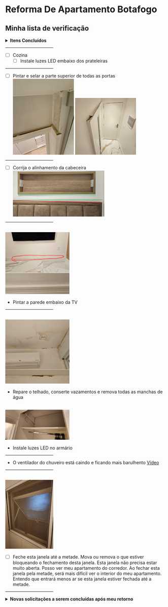# Reforma De Apartamento Botafogo

## Minha lista de verificação

<details>
  <summary><b>Itens Concluídos</b></summary>

- [x] Marceneiro
  - [x] Corrija a oscilação na mesa de trabalho personalizada
  - [x] Porta da Frente
    - [x] Corrigir imperfeições
    - [x] Verniz entre madeira ripada
  - [x] Cria uma mesa de centro personalizada

</details>

<hr width="30%">

- [ ] Cozina
  - [ ] Instale luzes LED embaixo dos prateleiras

<hr width="30%">

- [ ] Pintar e selar a parte superior de todas as portas
  <br><img src=fotos/Screenshot_20231021_171039_Gallery.jpg height=40% width=40%>
      <img src=fotos/Screenshot_20231021_171051_Gallery.jpg height=40% width=40%>

<hr width="30%">

- [ ] Corrija o alinhamento da cabeceira
<br><img src=fotos/Correct_Headboard_alignment.jpg height=60% width=60%>

<hr width="30%">

<br><img src=fotos/IMG_20231024_113100.jpg height=40% width=40%><br>
- Pintar a parede embaixo da TV

<hr width="30%">

<br><img src=fotos/IMG_20231023_053952.jpg height=40% width=40%><br>
- Repare o telhado, conserte vazamentos e remova todas as manchas de água

<br><img src=fotos/20231024_153802.jpg height=40% width=40%>
- Instale luzes LED no armário

<hr width="30%">

- O ventilador do chuveiro está caindo e ficando mais barulhento
<a href="fotos/20231024_193611.mp4">Vídeo</a>

<hr width="30%">

<br><img src=fotos/CloseWindow.jpg height=30% width=30%><br>
- [ ] Feche esta janela até a metade. Mova ou remova o que estiver bloqueando o fechamento desta janela. Esta janela não precisa estar muito aberta. Posso ver meu apartamento do corredor. Ao fechar esta janela pela metade, será mais difícil ver o interior do meu apartamento. Entendo que entrará menos ar se esta janela estiver fechada até a metade.

<hr width="30%">

<details>
  <summary><b>Novas solicitações a serem concluídas após meu retorno</summary></b></summary><br>

- [ ] Conclua o espaço atrás da grade no espaço de rastejamento, incluindo a instalação do terceiro plugue dos EUA dentro

</details>
